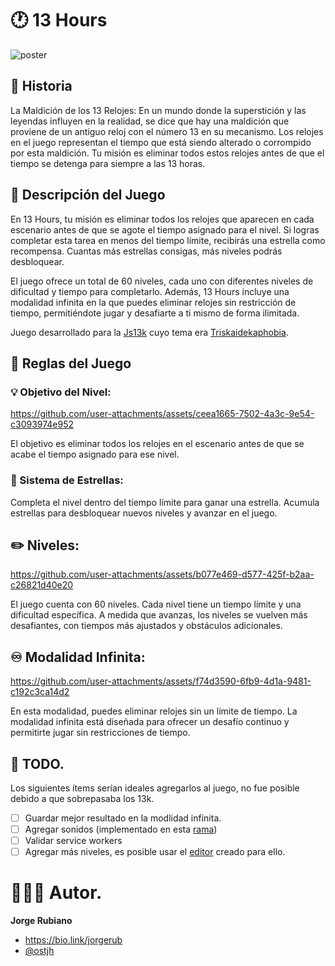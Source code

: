 # 🕐 13 Hours

![poster](https://github.com/user-attachments/assets/f2a4de3c-de9e-440a-b3ca-581c9c6181c6)

## 📜 Historia

La Maldición de los 13 Relojes: En un mundo donde la superstición y las leyendas influyen en la realidad, se dice que hay una maldición que proviene de un antiguo reloj con el número 13 en su mecanismo. Los relojes en el juego representan el tiempo que está siendo alterado o corrompido por esta maldición. Tu misión es eliminar todos estos relojes antes de que el tiempo se detenga para siempre a las 13 horas.

## 📍 Descripción del Juego

En 13 Hours, tu misión es eliminar todos los relojes que aparecen en cada escenario antes de que se agote el tiempo asignado para el nivel. Si logras completar esta tarea en menos del tiempo límite, recibirás una estrella como recompensa. Cuantas más estrellas consigas, más niveles podrás desbloquear.

El juego ofrece un total de 60 niveles, cada uno con diferentes niveles de dificultad y tiempo para completarlo. Además, 13 Hours incluye una modalidad infinita en la que puedes eliminar relojes sin restricción de tiempo, permitiéndote jugar y desafiarte a ti mismo de forma ilimitada.

Juego desarrollado para la [Js13k](https://js13kgames.com/) cuyo tema era [Triskaidekaphobia](https://medium.com/js13kgames/js13kgames-2024-start-and-theme-announcement-5d734f77da68).

## 📖 Reglas del Juego

### 💡 Objetivo del Nivel:

https://github.com/user-attachments/assets/ceea1665-7502-4a3c-9e54-c3093974e952

El objetivo es eliminar todos los relojes en el escenario antes de que se acabe el tiempo asignado para ese nivel.


### 🌟 Sistema de Estrellas:

Completa el nivel dentro del tiempo límite para ganar una estrella. Acumula estrellas para desbloquear nuevos niveles y avanzar en el juego.

## ✏️ Niveles:

https://github.com/user-attachments/assets/b077e469-d577-425f-b2aa-c26821d40e20

El juego cuenta con 60 niveles. Cada nivel tiene un tiempo límite y una dificultad específica. A medida que avanzas, los niveles se vuelven más desafiantes, con tiempos más ajustados y obstáculos adicionales.

## ♾️ Modalidad Infinita:

https://github.com/user-attachments/assets/f74d3590-6fb9-4d1a-9481-c192c3ca14d2

En esta modalidad, puedes eliminar relojes sin un límite de tiempo. La modalidad infinita está diseñada para ofrecer un desafío continuo y permitirte jugar sin restricciones de tiempo.

## 🚀 TODO.

Los siguientes ítems serían ideales agregarlos al juego, no fue posible debido a que sobrepasaba los 13k.

- [ ] Guardar mejor resultado en la modlidad infinita.
- [ ] Agregar sonidos (implementado en esta [rama](https://github.com/Jorger/js13k-2024/pull/10))
- [ ] Validar service workers
- [ ] Agregar más niveles, es posible usar el [editor](https://mrj8fm.csb.app/) creado para ello.

# 👨🏻‍💻 Autor.

**Jorge Rubiano**

* https://bio.link/jorgerub
* [@ostjh](https://twitter.com/ostjh)

